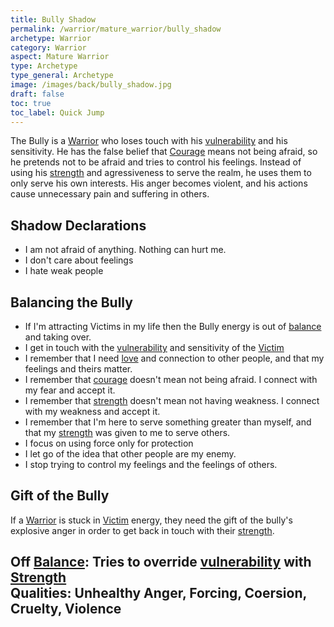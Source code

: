 ```yaml
---
title: Bully Shadow
permalink: /warrior/mature_warrior/bully_shadow
archetype: Warrior
category: Warrior
aspect: Mature Warrior
type: Archetype
type_general: Archetype
image: /images/back/bully_shadow.jpg
draft: false
toc: true
toc_label: Quick Jump
---
```

 The Bully is a [Warrior](/warrior/mature_warrior) who loses touch with his [vulnerability](/warrior/mature_warrior/vulnerability) and his sensitivity. He has the false belief that [Courage](/warrior/spirit/rebel/courage) means not being afraid, so he pretends not to be afraid and tries to control his feelings. Instead of using his [strength](/warrior/mature_warrior/strength) and agressiveness to serve the realm, he uses them to only serve his own interests. His anger becomes violent, and his actions cause unnecessary pain and suffering in others.   
  
  
## Shadow Declarations  
- I am not afraid of anything. Nothing can hurt me.  
- I don't care about feelings  
- I hate weak people  
  
## Balancing the Bully  
- If I'm attracting Victims in my life then the Bully energy is out of [balance](/king/body/peace_maker/balance) and taking over.   
- I get in touch with the [vulnerability](/warrior/mature_warrior/vulnerability) and sensitivity of the [Victim](/warrior/mature_warrior/victim_shadow)  
- I remember that I need [love](/lover/heart/romantic/love) and connection to other people, and that my feelings and theirs matter.   
- I remember that [courage](/warrior/spirit/rebel/courage) doesn't mean not being afraid. I connect with my fear and accept it.  
- I remember that [strength](/warrior/mature_warrior/strength) doesn't mean not having weakness. I connect with my weakness and accept it.  
- I remember that I'm here to serve something greater than myself, and that my [strength](/warrior/mature_warrior/strength) was given to me to serve others.  
- I focus on using force only for protection  
- I let go of the idea that other people are my enemy.  
- I stop trying to control my feelings and the feelings of others.  
  
## Gift of the Bully  
If a [Warrior](/warrior/mature_warrior) is stuck in [Victim](/warrior/mature_warrior/victim_shadow) energy, they need the gift of the bully's explosive anger in order to get back in touch with their [strength](/warrior/mature_warrior/strength).   
  
**Off [Balance](/king/body/peace_maker/balance):** Tries to override [vulnerability](/warrior/mature_warrior/vulnerability) with [Strength](/warrior/mature_warrior/strength)  
**Qualities:** Unhealthy Anger, Forcing, Coersion, Cruelty, Violence
---
